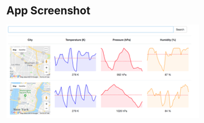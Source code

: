
# App Screenshot
<img src="https://github.com/apatil88/ReactProjects/blob/master/ReactReduxWeatherApp/ReactReduxWeatherApp.png">
